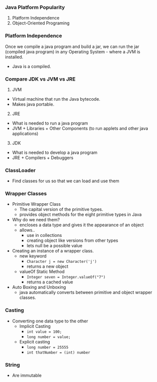 ### Java Platform Popularity 
1. Platform Independence
2. Object-Oriented Programing

### Platform Independence
Once we compile a java program and build a jar, we can run the jar (compiled
java program) in any Operating System - where a JVM is installed.

- Java is a compiled. 

### Compare JDK vs JVM vs JRE

1. JVM
-  Virtual machine that run the Java bytecode.
-  Makes java portable.

2. JRE
- What is needed to run a java program
-  JVM + Libraries + Other Components (to run applets and other java applications)

3. JDK
- What is needed to develop a java program
-  JRE + Compilers + Debuggers

### ClassLoader 
- Find classes for us so that we can load and use them 

### Wrapper Classes
- Primitive Wrapper Class 
  - The capital version of the primitive types. 
  - provides object methods for the eight primitive types in Java 
- Why do we need them? 
  - encloses a data type and gives it the appearance of an object
  - allows..
    - use in collections
    - creating object like versions from other types 
    - lets null be a possible value
- Creating an instance of a wrapper class. 
  - new keyword 
    - `Character j = new Character('j')`
    - returns a new object
  - valueOf Static Method
    - `Integer seven = Integer.valueOf("7")`
    - returns a cached value
- Auto Boxing and Unboxing 
  - java automatically converts between primitive and object wrapper classes. 

### Casting
- Converting one data type to the other
  - Implicit Casting
    - `int value = 100;`
    - `long number = value;`
  - Explicit casting
    - `long number = 25555`
    - `int thatNumber = (int) number`

### String 
- Are immutable
